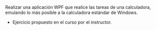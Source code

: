 Realizar una aplicación WPF que realice las tareas de una calculadora, emulando lo más posible a la calculadora estándar de Windows.
* Ejercicio propuesto en el curso por el instructor.